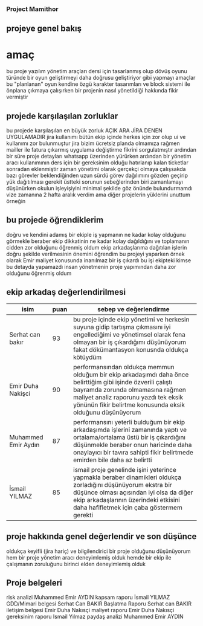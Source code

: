 ### Project Mamithor 


## projeye genel bakış 

# amaç
bu proje yazılım yönetim araçları dersi için tasarlanmış olup dövüş oyunu türünde bir oyun geliştirmeyi daha doğrusu geliştiriyor gibi yapmayı amaçlar 
bu "planlanan" oyun kendine özgü karakter tasarımları ve block sistemi ile önplana çıkmaya çalışırken bir projenin nasıl yönetildiği hakkında fikir vermiştir 


## projede karşılaşılan zorluklar 

bu projede  karşılaşılan en büyük zorluk AÇIK ARA JİRA DENEN UYGULAMADIR jira kullanımı bütün ekip içinde herkes için zor olup ui ve kullanımı zor bulunmuştur
jira bizim ücretsiz planda olmamıza rağmen mailler ile fatura çıkarmış uygulama değiştirme fikrini sorgulatmıştır
ardından bir süre proje detayları whatsapp üzerinden yürürken ardından bir yönetim aracı kullanımının ders için bir gereksinim olduğu hatırlanıp kalan ticketlar sonradan eklenmiştir
zaman yönetimi olarak gerçekçi olmaya çalışsakda bazı görevler beklendiğinden uzun sürdü görev dağılımını gözden geçirip yük dağıtılması gerekit
üstteki sorunun sebeğlerinden biri zamanlamayı düşünürken okulun işleyişiyini minimal şekilde göz önünde bulundurmamdı vize zamanına 2 hafta aralık verdim ama diğer projelerin yüklerini unuttum örneğin

## bu projede öğrendiklerim 
doğru ve kendini adamış bir ekiple iş yapmanın ne kadar kolay olduğunu görmekle beraber ekip dikkatinin ne kadar kolay dağıldığını ve toplamanın cidden zor olduğunu öğrenmiş oldum 
ekip arkadaşlarıma dağıtılan işlerin doğru şekilde verilmesinin önemini öğrendim bu projeyi yaparken örnek olarak Emir maliyet konusunda inanılmaz bir iş çıkardı bu işi ekipteki kimse bu detayda yapamazdı
insan yönetmenin proje yapımından daha zor olduğunu öğrenmiş oldum

## ekip arkadaş değerlendirilmesi 

|isim|puan|sebep ve değerlendirme|  
|-----|-----|--------------------|
|Serhat can bakır|93     | bu proje içinde ekip yönetimi ve herkesin suyuna gidip tartışma çıkmasını iyi engellediğimi ve yönetimsel olarak fena olmayan bir iş çıkardığımı düşünüyorum fakat dökümantasyon konusnda oldukça kötüydüm
|Emir Duha Nakişci|90|performansından oldukça memmun olduğum bir ekip arkadaşımdı daha önce belirttiğim gibi işinde özverili çalıştı bayramda zorunda olmamasına rağmen maliyet analiz raporunu yazdı tek eksik yönünün fikir belirtme konusunda eksik olduğunu düşünüyorum|
|Muhammed Emir Aydın|87|performansını yeterli bulduğum bir ekip arkadaşımda işlerini zamanında yaptı ve ortalama/ortalama üstü bir iş çıkardığını düşünmekle beraber onun haricinde daha onaylayıcı bir tavıra sahipti fikir belirtmede emirden bile daha az belirtti|
|İsmail YILMAZ|85|ismail proje genelinde işini yeterince yapmakla beraber dinamikleri oldukça zorladığını düşünüyorum ekstra bir düşünce olması açısından iyi olsa da diğer ekip arkadaşlarının üzerindeki etkisini daha hafifletmek için çaba göstermem gerekti|

## proje hakkında genel değerlendir ve son düşünce 
oldukça keyifli (jira hariç) ve bilgilendirici bir proje olduğunu düşünüyorum hem bir proje yönetim aracı deneyimlemiş olduk hemde bir ekip ile çalışmanın zoruluğunu birinci elden deneyimlemiş olduk 

## Proje belgeleri 
risk analizi Muhammed Emir AYDIN
kapsam raporu İsmail YILMAZ
GDD/Mimari belgesi Serhat Can BAKIR
Başlatma Raporu Serhat can BAKIR
iletişim belgesi Emir Duha Nakısçi
maliyet raporu Emir Duha Nakısçi
gereksinim raporu Ismail Yılmaz
paydaş analizi Muhammed Emir AYDIN
